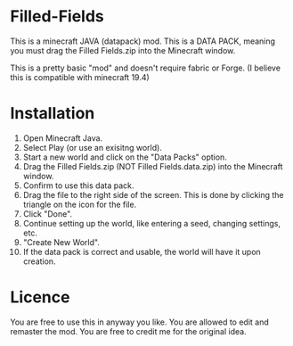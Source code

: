 # Filled-Fields
This is a minecraft JAVA (datapack) mod. This is a DATA PACK, meaning you must drag the Filled Fields.zip into the Minecraft window.

This is a pretty basic "mod" and doesn't require fabric or Forge. (I believe this is compatible with minecraft 19.4)

# Installation
1. Open Minecraft Java.
2. Select Play (or use an exisitng world).
3. Start a new world and click on the "Data Packs" option.
4. Drag the Filled Fields.zip (NOT Filled Fields.data.zip) into the Minecraft window.
5. Confirm to use this data pack.
6. Drag the file to the right side of the screen. This is done by clicking the triangle on the icon for the file.
7. Click "Done".
8. Continue setting up the world, like entering a seed, changing settings, etc.
9. "Create New World".
10. If the data pack is correct and usable, the world will have it upon creation.
# Licence
You are free to use this in anyway you like. You are allowed to edit and remaster the mod. You are free to credit me for the original idea.
